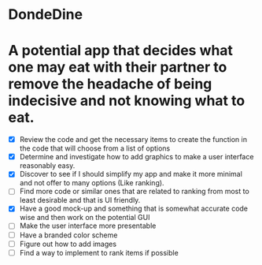 # DondeDine
# A potential app that decides what one may eat with their partner to remove the headache of being indecisive and not knowing what to eat. 
- [X] Review the code and get the necessary items to create the function in the code that will choose from a list of options 
- [X] Determine and investigate how to add graphics to make a user interface reasonably easy.
- [X] Discover to see if I should simplify my app and make it more minimal and not offer to many options (Like ranking).
- [ ] Find more code or similar ones that are related to ranking from most to least desirable and that is UI friendly.
- [X] Have a good mock-up and something that is somewhat accurate code wise and then work on the potential GUI
- [ ] Make the user interface more presentable
- [ ] Have a branded color scheme
- [ ] Figure out how to add images
- [ ] Find a way to implement to rank items if possible
